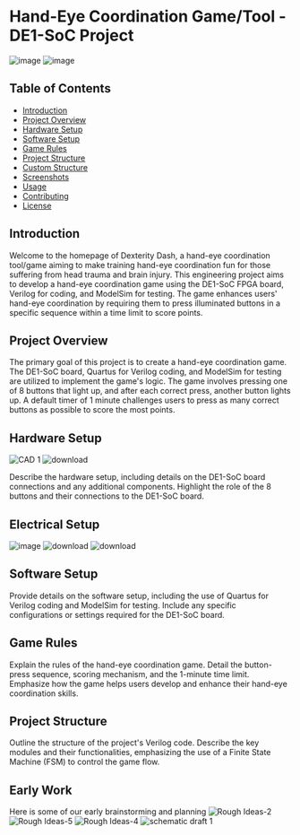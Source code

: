 # Hand-Eye Coordination Game/Tool - DE1-SoC Project
![image](https://github.com/Aryan-G4/Dexerity-Dash/assets/119129454/4de31241-867b-4b43-a4ad-0d70b65c0345)
![image](https://github.com/Aryan-G4/Dexerity-Dash/assets/119129454/17f7fede-7a36-4f66-8a21-7e9148044038)



## Table of Contents

- [Introduction](#introduction)
- [Project Overview](#project-overview)
- [Hardware Setup](#hardware-setup)
- [Software Setup](#software-setup)
- [Game Rules](#game-rules)
- [Project Structure](#project-structure)
- [Custom Structure](#custom-structure)
- [Screenshots](#screenshots)
- [Usage](#usage)
- [Contributing](#contributing)
- [License](#license)

## Introduction

Welcome to the homepage of Dexterity Dash, a hand-eye coordination tool/game aiming to make training hand-eye coordination fun for those suffering from head trauma and brain injury. This engineering project aims to develop a hand-eye coordination game using the DE1-SoC FPGA board, Verilog for coding, and ModelSim for testing. The game enhances users' hand-eye coordination by requiring them to press illuminated buttons in a specific sequence within a time limit to score points.

## Project Overview

The primary goal of this project is to create a hand-eye coordination game. The DE1-SoC board, Quartus for Verilog coding, and ModelSim for testing are utilized to implement the game's logic. The game involves pressing one of 8 buttons that light up, and after each correct press, another button lights up. A default timer of 1 minute challenges users to press as many correct buttons as possible to score the most points.

## Hardware Setup
![CAD 1](https://github.com/Aryan-G4/Dexerity-Dash/assets/119129454/f7df1696-e6b6-4c69-ba0a-03a0627b2064)
![download](https://github.com/Aryan-G4/Dexerity-Dash/assets/119129454/cfea0838-5542-431e-b10f-78fa93a8ec53)

Describe the hardware setup, including details on the DE1-SoC board connections and any additional components. Highlight the role of the 8 buttons and their connections to the DE1-SoC board.

## Electrical Setup

![image](https://github.com/Aryan-G4/Dexerity-Dash/assets/119129454/d1be5c0d-4030-4d48-967f-dfd04706f4c5)
![download](https://github.com/Aryan-G4/Dexerity-Dash/assets/119129454/343350a7-f09a-4dd9-9d58-41fc2a8f2724)
![download](https://github.com/Aryan-G4/Dexerity-Dash/assets/119129454/c391b58a-7b1c-42be-b8bd-b2188a4580d9)

## Software Setup

Provide details on the software setup, including the use of Quartus for Verilog coding and ModelSim for testing. Include any specific configurations or settings required for the DE1-SoC board.

## Game Rules

Explain the rules of the hand-eye coordination game. Detail the button-press sequence, scoring mechanism, and the 1-minute time limit. Emphasize how the game helps users develop and enhance their hand-eye coordination skills.

## Project Structure

Outline the structure of the project's Verilog code. Describe the key modules and their functionalities, emphasizing the use of a Finite State Machine (FSM) to control the game flow.


## Early Work

Here is some of our early brainstorming and planning
![Rough Ideas-2](https://github.com/Aryan-G4/Dexerity-Dash/assets/119129454/7637ecab-5271-4fc5-9616-c386ab64fb24)
![Rough Ideas-5](https://github.com/Aryan-G4/Dexerity-Dash/assets/119129454/759b956e-619e-44e8-87f6-42791fa8c6ff)
![Rough Ideas-4](https://github.com/Aryan-G4/Dexerity-Dash/assets/119129454/109dee0e-25c8-44a1-8a31-aed0b86b4f8c)
![schematic draft 1](https://github.com/Aryan-G4/Dexerity-Dash/assets/119129454/41fa3722-5c84-4e2a-90aa-90ec15a28713)






